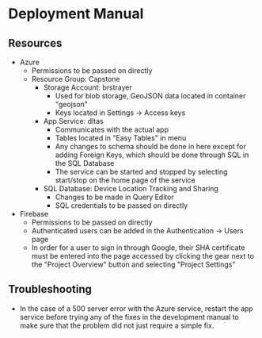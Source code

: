 # Deployment Manual
## Resources
- Azure
  - Permissions to be passed on directly
  - Resource Group: Capstone
    - Storage Account: brstrayer
      - Used for blob storage, GeoJSON data located in container "geojson"
      - Keys located in Settings -> Access keys
    - App Service: dltas
      - Communicates with the actual app
      - Tables located in "Easy Tables" in menu
      - Any changes to schema should be done in here except for adding Foreign Keys, which should be done through SQL in the SQL Database
      - The service can be started and stopped by selecting start/stop on the home page of the service
    - SQL Database: Device Location Tracking and Sharing
      - Changes to be made in Query Editor
      - SQL credentials to be passed on directly
- Firebase
  - Permissions to be passed on directly
  - Authenticated users can be added in the Authentication -> Users page
  - In order for a user to sign in through Google, their SHA certificate must be entered into the page accessed by clicking the gear next to the "Project Overview" button and selecting "Project Settings"
  
## Troubleshooting
- In the case of a 500 server error with the Azure service, restart the app service before trying any of the fixes in the development manual to make sure that the problem did not just require a simple fix.
